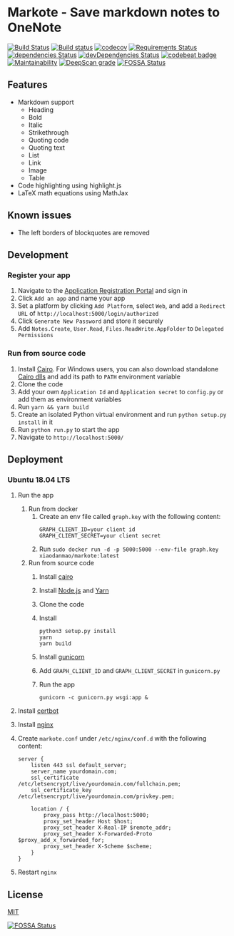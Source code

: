 # Markote - Save markdown notes to OneNote
[![Build Status](https://travis-ci.org/Frederick-S/markote.svg?branch=master)](https://travis-ci.org/Frederick-S/markote) [![Build status](https://ci.appveyor.com/api/projects/status/w6f5wr4vn4lublch/branch/master?svg=true)](https://ci.appveyor.com/project/Frederick-S/markote/branch/master) [![codecov](https://codecov.io/gh/Frederick-S/markote/branch/master/graph/badge.svg)](https://codecov.io/gh/Frederick-S/markote) [![Requirements Status](https://requires.io/github/Frederick-S/markote/requirements.svg?branch=master)](https://requires.io/github/Frederick-S/markote/requirements/?branch=master) [![dependencies Status](https://david-dm.org/Frederick-S/markote/status.svg)](https://david-dm.org/Frederick-S/markote) [![devDependencies Status](https://david-dm.org/Frederick-S/markote/dev-status.svg)](https://david-dm.org/Frederick-S/markote?type=dev) [![codebeat badge](https://codebeat.co/badges/44e3e0d4-9f45-4828-b840-7b3d03214a53)](https://codebeat.co/projects/github-com-frederick-s-markote-master) [![Maintainability](https://api.codeclimate.com/v1/badges/0a469250fcd03c380554/maintainability)](https://codeclimate.com/github/Frederick-S/sp-make-folders/maintainability) [![DeepScan grade](https://deepscan.io/api/teams/3308/projects/4938/branches/38690/badge/grade.svg)](https://deepscan.io/dashboard#view=project&tid=3308&pid=4938&bid=38690)[![FOSSA Status](https://app.fossa.io/api/projects/git%2Bgithub.com%2FFrederick-S%2Fmarkote.svg?type=shield)](https://app.fossa.io/projects/git%2Bgithub.com%2FFrederick-S%2Fmarkote?ref=badge_shield)


## Features
* Markdown support
    * Heading
    * Bold
    * Italic
    * Strikethrough
    * Quoting code
    * Quoting text
    * List
    * Link
    * Image
    * Table
* Code highlighting using highlight.js
* LaTeX math equations using MathJax

## Known issues
* The left borders of blockquotes are removed

## Development
### Register your app
1. Navigate to the [Application Registration Portal](https://identity.microsoft.com/Landing) and sign in
2. Click `Add an app` and name your app
3. Set a platform by clicking `Add Platform`, select `Web`, and add a `Redirect URL` of `http://localhost:5000/login/authorized`
4. Click `Generate New Password` and store it securely
5. Add `Notes.Create`, `User.Read`, `Files.ReadWrite.AppFolder` to `Delegated Permissions`

### Run from source code
1. Install [Cairo](https://cairographics.org/). For Windows users, you can also download standalone [Cairo dlls](https://github.com/preshing/cairo-windows/releases) and add its path to `PATH` environment variable
2. Clone the code
3. Add your own `Application Id` and `Application secret` to `config.py` or add them as environment variables
4. Run `yarn && yarn build`
5. Create an isolated Python virtual environment and run `python setup.py install` in it
6. Run `python run.py` to start the app
7. Navigate to `http://localhost:5000/`

## Deployment
### Ubuntu 18.04 LTS
1. Run the app
   1. Run from docker
      1. Create an env file called `graph.key` with the following content:
         ```
         GRAPH_CLIENT_ID=your client id
         GRAPH_CLIENT_SECRET=your client secret
         ```
      2. Run `sudo docker run -d -p 5000:5000 --env-file graph.key xiaodanmao/markote:latest`
   2. Run from source code
      1. Install [cairo](https://cairographics.org/)
      2. Install [Node.js](https://nodejs.org/en/) and [Yarn](https://yarnpkg.com/en/)
      3. Clone the code
      4. Install

          ```
          python3 setup.py install
          yarn
          yarn build
          ```
      5. Install [gunicorn](http://gunicorn.org/)
      6. Add `GRAPH_CLIENT_ID` and `GRAPH_CLIENT_SECRET` in `gunicorn.py` 
      7. Run the app

          ```
          gunicorn -c gunicorn.py wsgi:app &
          ```
2. Install [certbot](https://certbot.eff.org/)
3. Install [nginx](https://www.nginx.com/)
4. Create `markote.conf` under `/etc/nginx/conf.d` with the following content:

    ```
    server {
        listen 443 ssl default_server;
        server_name yourdomain.com;
        ssl_certificate /etc/letsencrypt/live/yourdomain.com/fullchain.pem;
        ssl_certificate_key /etc/letsencrypt/live/yourdomain.com/privkey.pem;

        location / {
            proxy_pass http://localhost:5000;
            proxy_set_header Host $host;
            proxy_set_header X-Real-IP $remote_addr;
            proxy_set_header X-Forwarded-Proto $proxy_add_x_forwarded_for;
            proxy_set_header X-Scheme $scheme;
        }
    }
    ```
11. Restart `nginx`

## License
[MIT](LICENSE)


[![FOSSA Status](https://app.fossa.io/api/projects/git%2Bgithub.com%2FFrederick-S%2Fmarkote.svg?type=large)](https://app.fossa.io/projects/git%2Bgithub.com%2FFrederick-S%2Fmarkote?ref=badge_large)